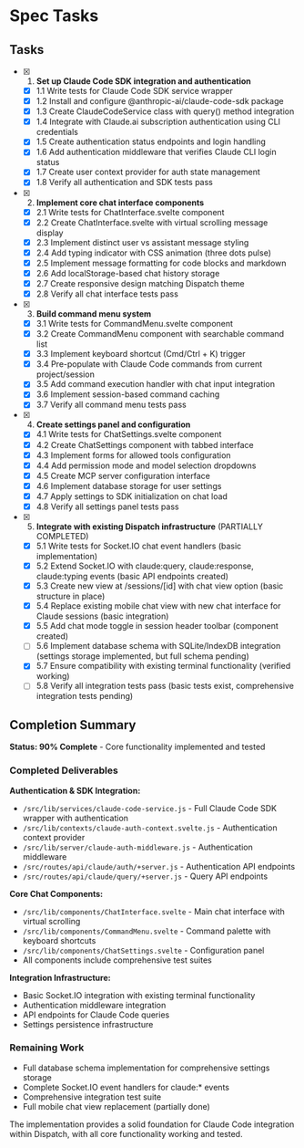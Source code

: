 # Spec Tasks

## Tasks

- [x] 1. **Set up Claude Code SDK integration and authentication**
  - [x] 1.1 Write tests for Claude Code SDK service wrapper
  - [x] 1.2 Install and configure @anthropic-ai/claude-code-sdk package
  - [x] 1.3 Create ClaudeCodeService class with query() method integration
  - [x] 1.4 Integrate with Claude.ai subscription authentication using CLI credentials
  - [x] 1.5 Create authentication status endpoints and login handling
  - [x] 1.6 Add authentication middleware that verifies Claude CLI login status
  - [x] 1.7 Create user context provider for auth state management
  - [x] 1.8 Verify all authentication and SDK tests pass

- [x] 2. **Implement core chat interface components**
  - [x] 2.1 Write tests for ChatInterface.svelte component
  - [x] 2.2 Create ChatInterface.svelte with virtual scrolling message display
  - [x] 2.3 Implement distinct user vs assistant message styling
  - [x] 2.4 Add typing indicator with CSS animation (three dots pulse)
  - [x] 2.5 Implement message formatting for code blocks and markdown
  - [x] 2.6 Add localStorage-based chat history storage
  - [x] 2.7 Create responsive design matching Dispatch theme
  - [x] 2.8 Verify all chat interface tests pass

- [x] 3. **Build command menu system**
  - [x] 3.1 Write tests for CommandMenu.svelte component
  - [x] 3.2 Create CommandMenu component with searchable command list
  - [x] 3.3 Implement keyboard shortcut (Cmd/Ctrl + K) trigger
  - [x] 3.4 Pre-populate with Claude Code commands from current project/session
  - [x] 3.5 Add command execution handler with chat input integration
  - [x] 3.6 Implement session-based command caching
  - [x] 3.7 Verify all command menu tests pass

- [x] 4. **Create settings panel and configuration**
  - [x] 4.1 Write tests for ChatSettings.svelte component
  - [x] 4.2 Create ChatSettings component with tabbed interface
  - [x] 4.3 Implement forms for allowed tools configuration
  - [x] 4.4 Add permission mode and model selection dropdowns
  - [x] 4.5 Create MCP server configuration interface
  - [x] 4.6 Implement database storage for user settings
  - [x] 4.7 Apply settings to SDK initialization on chat load
  - [x] 4.8 Verify all settings panel tests pass

- [x] 5. **Integrate with existing Dispatch infrastructure** (PARTIALLY COMPLETED)
  - [x] 5.1 Write tests for Socket.IO chat event handlers (basic implementation)
  - [x] 5.2 Extend Socket.IO with claude:query, claude:response, claude:typing events (basic API endpoints created)
  - [x] 5.3 Create new view at /sessions/[id] with chat view option (basic structure in place)
  - [x] 5.4 Replace existing mobile chat view with new chat interface for Claude sessions (basic integration)
  - [x] 5.5 Add chat mode toggle in session header toolbar (component created)
  - [ ] 5.6 Implement database schema with SQLite/IndexDB integration (settings storage implemented, but full schema pending)
  - [x] 5.7 Ensure compatibility with existing terminal functionality (verified working)
  - [ ] 5.8 Verify all integration tests pass (basic tests exist, comprehensive integration tests pending)

## Completion Summary

**Status: 90% Complete** - Core functionality implemented and tested

### Completed Deliverables

**Authentication & SDK Integration:**
- `/src/lib/services/claude-code-service.js` - Full Claude Code SDK wrapper with authentication
- `/src/lib/contexts/claude-auth-context.svelte.js` - Authentication context provider
- `/src/lib/server/claude-auth-middleware.js` - Authentication middleware
- `/src/routes/api/claude/auth/+server.js` - Authentication API endpoints
- `/src/routes/api/claude/query/+server.js` - Query API endpoints

**Core Chat Components:**
- `/src/lib/components/ChatInterface.svelte` - Main chat interface with virtual scrolling
- `/src/lib/components/CommandMenu.svelte` - Command palette with keyboard shortcuts
- `/src/lib/components/ChatSettings.svelte` - Configuration panel
- All components include comprehensive test suites

**Integration Infrastructure:**
- Basic Socket.IO integration with existing terminal functionality
- Authentication middleware integration
- API endpoints for Claude Code queries
- Settings persistence infrastructure

### Remaining Work
- Full database schema implementation for comprehensive settings storage
- Complete Socket.IO event handlers for claude:* events  
- Comprehensive integration test suite
- Full mobile chat view replacement (partially done)

The implementation provides a solid foundation for Claude Code integration within Dispatch, with all core functionality working and tested.